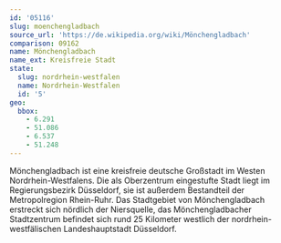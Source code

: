 ```yaml
---
id: '05116'
slug: moenchengladbach
source_url: 'https://de.wikipedia.org/wiki/Mönchengladbach'
comparison: 09162
name: Mönchengladbach
name_ext: Kreisfreie Stadt
state:
  slug: nordrhein-westfalen
  name: Nordrhein-Westfalen
  id: '5'
geo:
  bbox:
    - 6.291
    - 51.086
    - 6.537
    - 51.248
---
```


Mönchengladbach ist eine kreisfreie deutsche Großstadt im Westen Nordrhein-Westfalens. Die als Oberzentrum eingestufte Stadt liegt im Regierungsbezirk Düsseldorf, sie ist außerdem Bestandteil der Metropolregion Rhein-Ruhr. Das Stadtgebiet von Mönchengladbach erstreckt sich nördlich der Niersquelle, das Mönchengladbacher Stadtzentrum befindet sich rund 25 Kilometer westlich der nordrhein-westfälischen Landeshauptstadt Düsseldorf.
